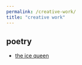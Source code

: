 ```yaml
---
permalink: /creative-work/
title: "creative work"
---
```


## poetry
- [the ice queen](../_creative-work/ice-queen)

